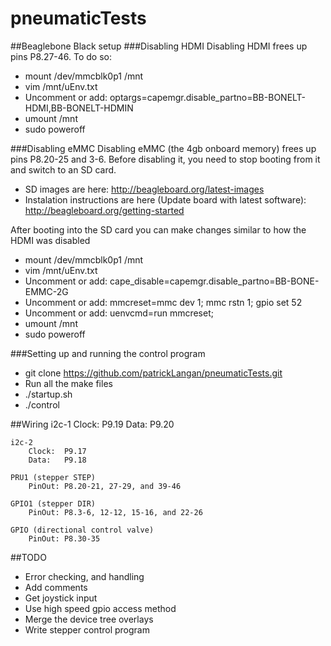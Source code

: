 pneumaticTests
==============

##Beaglebone Black setup
###Disabling HDMI
Disabling HDMI frees up pins P8.27-46.  To do so:
- mount /dev/mmcblk0p1  /mnt
- vim /mnt/uEnv.txt
- Uncomment or add: optargs=capemgr.disable_partno=BB-BONELT-HDMI,BB-BONELT-HDMIN
- umount /mnt
- sudo poweroff

###Disabling eMMC
Disabling eMMC (the 4gb onboard memory) frees up pins P8.20-25 and 3-6.  Before disabling it, you need to stop booting from it and switch to an SD card.
- SD images are here: http://beagleboard.org/latest-images
- Instalation instructions are here (Update board with latest software): http://beagleboard.org/getting-started

After booting into the SD card you can make changes similar to how the HDMI was disabled
- mount /dev/mmcblk0p1  /mnt
- vim /mnt/uEnv.txt
- Uncomment or add: cape_disable=capemgr.disable_partno=BB-BONE-EMMC-2G
- Uncomment or add: mmcreset=mmc dev 1; mmc rstn 1; gpio set 52
- Uncomment or add: uenvcmd=run mmcreset;
- umount /mnt
- sudo poweroff

###Setting up and running the control program
- git clone https://github.com/patrickLangan/pneumaticTests.git
- Run all the make files
- ./startup.sh
- ./control

##Wiring
	i2c-1
		Clock:	P9.19
		Data:	P9.20

	i2c-2
		Clock:	P9.17
		Data:	P9.18

	PRU1 (stepper STEP)
		PinOut:	P8.20-21, 27-29, and 39-46

	GPIO1 (stepper DIR)
		PinOut: P8.3-6, 12-12, 15-16, and 22-26

	GPIO (directional control valve)
		PinOut: P8.30-35

##TODO
- Error checking, and handling
- Add comments
- Get joystick input
- Use high speed gpio access method
- Merge the device tree overlays
- Write stepper control program


